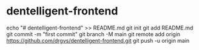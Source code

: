 # dentelligent-frontend
echo "# dentelligent-frontend" >> README.md
git init
git add README.md
git commit -m "first commit"
git branch -M main
git remote add origin https://github.com/drgvs/dentelligent-frontend.git
git push -u origin main
